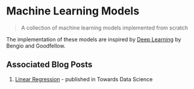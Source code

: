 # Machine Learning Models
> A collection of machine learning models implemented from scratch

The implementation of these models are inspired by [Deep Learning](https://www.deeplearningbook.org/) by Bengio and Goodfellow.

## Associated Blog Posts
1. [Linear Regression](https://towardsdatascience.com/linear-regression-from-scratch-977cd3a1db16) - published in Towards Data Science
